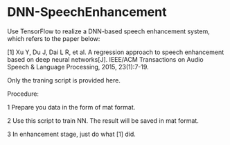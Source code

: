# DNN-SpeechEnhancement

Use TensorFlow to realize a DNN-based speech enhancement system, which refers to the paper below: 

[1] Xu Y, Du J, Dai L R, et al. A regression approach to speech enhancement based on deep neural networks[J]. IEEE/ACM Transactions on Audio Speech & Language Processing, 2015, 23(1):7-19.

Only the traning script is provided here.

Procedure:

1 Prepare you data in the form of mat format.

2 Use this script to train NN. The result will be saved in mat format.

3 In enhancement stage, just do what [1] did. 
